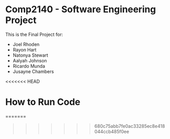 # Comp2140 - Software Engineering Project

This is the Final Project for:

- Joel Rhoden 
- Rayon Hart
- Natonya Stewart 
- Aalyah Johnson 
- Ricardo Munda
- Jusayne Chambers


<<<<<<< HEAD
# How to Run Code
=======
>>>>>>> 680c75abb7fe0ac33285ec8e418044ccb485f0ee
